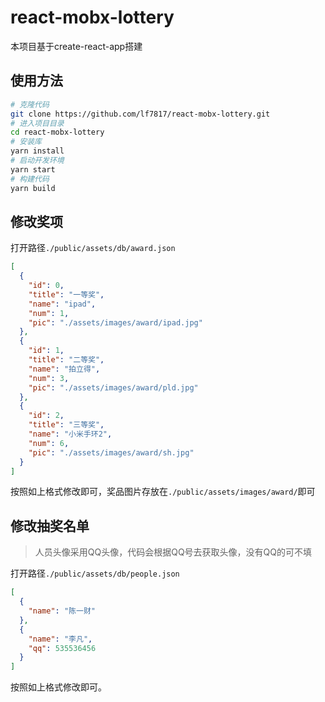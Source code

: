 # react-mobx-lottery

本项目基于create-react-app搭建

## 使用方法
```bash
# 克隆代码
git clone https://github.com/lf7817/react-mobx-lottery.git
# 进入项目目录
cd react-mobx-lottery
# 安装库
yarn install
# 启动开发环境
yarn start
# 构建代码
yarn build
```

## 修改奖项
打开路径<code>./public/assets/db/award.json</code>

```json
[
  {
    "id": 0,
    "title": "一等奖",
    "name": "ipad",
    "num": 1,
    "pic": "./assets/images/award/ipad.jpg"
  },
  {
    "id": 1,
    "title": "二等奖",
    "name": "拍立得",
    "num": 3,
    "pic": "./assets/images/award/pld.jpg"
  },
  {
    "id": 2,
    "title": "三等奖",
    "name": "小米手环2",
    "num": 6,
    "pic": "./assets/images/award/sh.jpg"
  }
]

```
按照如上格式修改即可，奖品图片存放在<code>./public/assets/images/award/</code>即可

## 修改抽奖名单
>人员头像采用QQ头像，代码会根据QQ号去获取头像，没有QQ的可不填

打开路径<code>./public/assets/db/people.json</code>
```json
[
  {
    "name": "陈一财"
  },
  {
    "name": "李凡",
    "qq": 535536456
  }
]
```
按照如上格式修改即可。

